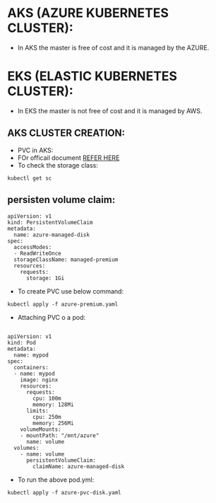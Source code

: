 # AKS (AZURE KUBERNETES CLUSTER):
* In AKS the master is free of cost and it is managed by the AZURE.
# EKS (ELASTIC KUBERNETES CLUSTER):
* In EKS the master is not free of cost and it is managed by AWS.

## AKS CLUSTER CREATION:
* PVC in AKS:
* FOr officail document [REFER HERE](https://docs.microsoft.com/en-us/azure/aks/azure-disks-dynamic-pv)
* To check the storage class:
```
kubectl get sc
```

## persisten volume claim:

```
apiVersion: v1
kind: PersistentVolumeClaim
metadata:
  name: azure-managed-disk
spec:
  accessModes:
  - ReadWriteOnce
  storageClassName: managed-premium
  resources:
    requests:
      storage: 1Gi
```
* To create PVC use below command:

```
kubectl apply -f azure-premium.yaml
```

* Attaching PVC o a pod:

```

apiVersion: v1
kind: Pod
metadata:
  name: mypod
spec:
  containers:
  - name: mypod
    image: nginx
    resources:
      requests:
        cpu: 100m
        memory: 128Mi
      limits:
        cpu: 250m
        memory: 256Mi
    volumeMounts:
    - mountPath: "/mnt/azure"
      name: volume
  volumes:
    - name: volume
      persistentVolumeClaim:
        claimName: azure-managed-disk
```

* To run the above pod.yml:
```
kubectl apply -f azure-pvc-disk.yaml
```

